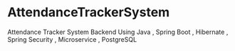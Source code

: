 # AttendanceTrackerSystem
Attendance Tracker System  Backend Using Java , Spring Boot , Hibernate , Spring Security , Microservice , PostgreSQL
